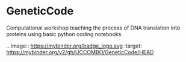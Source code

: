 # GeneticCode
Computational workshop teaching the process of DNA translation into proteins using basic python coding notebooks

.. image:: https://mybinder.org/badge_logo.svg
 :target: https://mybinder.org/v2/gh/UCCOMBO/GeneticCode/HEAD
